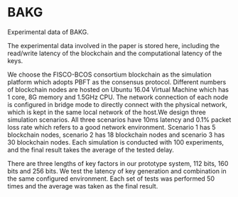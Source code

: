 # BAKG
Experimental data of BAKG.

The experimental data involved in the paper is stored here, including the read/write latency of the blockchain and the computational latency of the keys.

We choose the FISCO-BCOS consortium blockchain as the simulation platform which adopts PBFT as the consensus protocol. Different numbers of blockchain nodes are hosted on Ubuntu 16.04 Virtual Machine which has 1 core, 8G memory and 1.5GHz CPU. The network connection of each node is configured in bridge mode to directly connect with the physical network, which is kept in the same local network of the host.We design three simulation scenarios. All three scenarios have 10ms latency and 0.1% packet loss rate which refers to a good network environment. Scenario 1 has 5 blockchain nodes, scenario 2 has 18 blockchain nodes and scenario 3 has 30 blockchain nodes. Each simulation is conducted with 100 experiments, and the final result takes the average of the tested delay.

There are three lengths of key factors in our prototype system, 112 bits, 160 bits and 256 bits. We test the latency of key generation and combination in the same configured environment. Each set of tests was performed 50 times and the average was taken as the final result.
